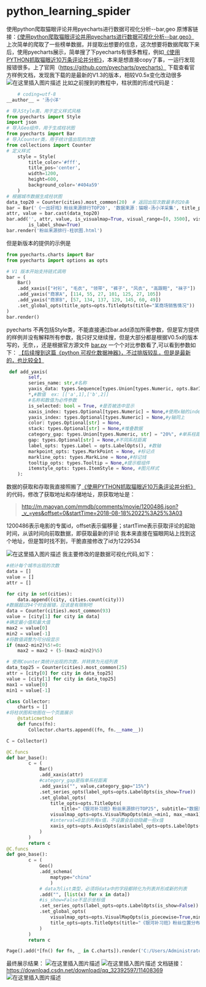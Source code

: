 # python_learning_spider
使用python爬取猫眼评论并用pyecharts进行数据可视化分析--bar,geo
原博客链接：[《使用python爬取猫眼评论并用pyecharts进行数据可视化分析--bar,geo》](https://blog.csdn.net/qq_32392597/article/details/96891236)
上次简单的爬取了一些榜单数据，并提取出想要的信息，这次想要将数据爬取下来后，使用pyecharts展示，简单搜了下pyecharts有很多教程，例如[《使用PYTHON抓取猫眼近10万条评论并分析》](https://www.cnblogs.com/mylovelulu/p/9511369.html)，本来是想直接copy了事，一运行发现报错很多。上了官网（https://github.com/pyecharts/pyecharts） 下载查看官方样例文档，发现我下载的是最新的V1.3的版本，相较V0.5x变化改动很多
![在这里插入图片描述](https://img-blog.csdnimg.cn/20190722195658152.png?x-oss-process=image/watermark,type_ZmFuZ3poZW5naGVpdGk,shadow_10,text_aHR0cHM6Ly9ibG9nLmNzZG4ubmV0L3FxXzMyMzkyNTk3,size_16,color_FFFFFF,t_70)
比如之前搜到的教程中，柱状图的形成代码是：
```python
    # coding=utf-8
__author__ = '汤小洋'

# 导入Style类，用于定义样式风格
from pyecharts import Style
import json
# 导入Geo组件，用于生成柱状图
from pyecharts import Bar
# 导入Counter类，用于统计值出现的次数
from collections import Counter
# 定义样式
    style = Style(
        title_color='#fff',
        title_pos='center',
        width=1200,
        height=600,
        background_color='#404a59'
    )
# 根据城市数据生成柱状图
data_top20 = Counter(cities).most_common(20)  # 返回出现次数最多的20条
bar = Bar('《一出好戏》粉丝来源排行TOP20', '数据来源：猫眼-汤小洋采集', title_pos='center', width=1200, height=600)
attr, value = bar.cast(data_top20)
bar.add('', attr, value, is_visualmap=True, visual_range=[0, 3500], visual_text_color='#fff', is_more_utils=True,
        is_label_show=True)
bar.render('粉丝来源排行-柱状图.html')
```
但是新版本的提供的示例是
```python 
from pyecharts.charts import Bar
from pyecharts import options as opts

# V1 版本开始支持链式调用
bar = (
    Bar()
    .add_xaxis(["衬衫", "毛衣", "领带", "裤子", "风衣", "高跟鞋", "袜子"])
    .add_yaxis("商家A", [114, 55, 27, 101, 125, 27, 105])
    .add_yaxis("商家B", [57, 134, 137, 129, 145, 60, 49])
    .set_global_opts(title_opts=opts.TitleOpts(title="某商场销售情况"))
)
bar.render()
```
pyecharts 不再包括Style类，不能直接通过bar.add添加所需参数，但是官方提供的样例并没有解释所有参数，我只好又继续搜，但是大部分都是根据V0.5x的版本写的，无奈，，还是根据官方源文件 [bar.py](https://github.com/pyecharts/pyecharts/blob/master/pyecharts/charts/basic_charts/bar.py)  一个个对比参数看了,可以看到参数如下：
[【后续搜到这篇《python 可视化数据神器》，不过排版较乱，但是是最新的，也比较全】](http://www.360doc.com/content/19/0519/01/39068176_836620421.shtml)

```python 
 def add_yaxis(
        self,
        series_name: str,#名称
        yaxis_data: types.Sequence[types.Union[types.Numeric, opts.BarItem, dict]],
        *,#数值  ex: [['a',1],['b',2]]
        #名称和数值为必传参数
        is_selected: bool = True, #是否被选中显示
        xaxis_index: types.Optional[types.Numeric] = None,#使用x轴的index，在单个图表中存在多个x轴时有用
        yaxis_index: types.Optional[types.Numeric] = None,#y轴同上
        color: types.Optional[str] = None,
        stack: types.Optional[str] = None,#堆叠数据
        category_gap: types.Union[types.Numeric, str] = "20%", #单系柱距离
        gap: types.Optional[str] = None,#不同系柱距离
        label_opts: types.Label = opts.LabelOpts(), #数轴
        markpoint_opts: types.MarkPoint = None, #标记点
        markline_opts: types.MarkLine = None,#标记线
        tooltip_opts: types.Tooltip = None,#提示框组件
        itemstyle_opts: types.ItemStyle = None, #图元样式
    ):
```
数据的获取和存取我直接照搬了[《使用PYTHON抓取猫眼近10万条评论并分析》](https://www.cnblogs.com/mylovelulu/p/9511369.html)的代码，修改了获取地址和存储地址，原获取地址是：

> http://m.maoyan.com/mmdb/comments/movie/1200486.json?_v_=yes&offset=0&startTime=2018-08-18%2022%3A25%3A03

1200486表示电影的专属id，offset表示偏移量；startTime表示获取评论的起始时间，从该时间向前取数据，即获取最新的评论
我本来直接在猫眼网站上找到这个地址，但是暂时找不到，干脆直接修改了id为1229534

![在这里插入图片描述](https://img-blog.csdnimg.cn/20190722213219226.png?x-oss-process=image/watermark,type_ZmFuZ3poZW5naGVpdGk,shadow_10,text_aHR0cHM6Ly9ibG9nLmNzZG4ubmV0L3FxXzMyMzkyNTk3,size_16,color_FFFFFF,t_70)
我主要修改的是数据可视化代码,如下：
```python
#统计每个城市出现的次数
data = []
value = []
attr = []

for city in set(cities):
    data.append((city, cities.count(city)))
#数据超过94个时会报错，应该是有限制吧
data = Counter(cities).most_common(93)
value = [city[1] for city in data]
#确定最小值和最大值
max2 = value[0]
min2 = value[-1]
#将数值调整为可分段显示
if (max2-min2)%5!=0:
    max2 = max2 + (5-(max2-min2)%5)

# 使用Counter类统计出现的次数，并转换为元组列表
data_top25 = Counter(cities).most_common(25)
attr = [city[0] for city in data_top25]
value = [city[1] for city in data_top25]
max1 = value[0]
min1 = value[-1]

class Collector:
    charts = []
#将柱状图和地图在一个页面展示
    @staticmethod
    def funcs(fn):
        Collector.charts.append((fn, fn.__name__))

C = Collector()

@C.funcs
def bar_base():
        c = (
            Bar()
            .add_xaxis(attr)
            #category_gap是指单系柱距离
            .add_yaxis("", value,category_gap="15%")
            .set_series_opts(label_opts=opts.LabelOpts(is_show=True))
            .set_global_opts(
                title_opts=opts.TitleOpts(
                    title="《银河补习班》粉丝来源排行TOP25", subtitle="数据来源：猫眼",pos_left="400px"),
                visualmap_opts=opts.VisualMapOpts(min_=min1, max_=max1),
                #interval=0显示所有x值，不设置会自动隐藏一些x值
                xaxis_opts=opts.AxisOpts(axislabel_opts=opts.LabelOpts(interval=0))
            )
        )
        return c
@C.funcs
def geo_base():
        c = (
            Geo()
            .add_schema(
                maptype="china"
                )
            # data为list类型，必须将data中的字段都转化为列表并形成新的列表
            .add("", [list(x) for x in data])
            #is_show=False不显示坐标值
            .set_series_opts(label_opts=opts.LabelOpts(is_show=False))
            .set_global_opts(
                visualmap_opts=opts.VisualMapOpts(is_piecewise=True,min_=min2, max_=max2),
                title_opts=opts.TitleOpts(title="《银河补习班》粉丝位置分布", subtitle="数据来源：猫眼",pos_left="300px"),
            )
        )
        return c

Page().add(*[fn() for fn, _ in C.charts]).render('C:/Users/Administrator/Desktop/使用python爬取猫眼影评并进行可视化处理分析/粉丝来源.html')


```
最终展示结果：
![在这里插入图片描述](https://img-blog.csdnimg.cn/20190722215726670.png?x-oss-process=image/watermark,type_ZmFuZ3poZW5naGVpdGk,shadow_10,text_aHR0cHM6Ly9ibG9nLmNzZG4ubmV0L3FxXzMyMzkyNTk3,size_16,color_FFFFFF,t_70)
![在这里插入图片描述](https://img-blog.csdnimg.cn/20190722215745356.png?x-oss-process=image/watermark,type_ZmFuZ3poZW5naGVpdGk,shadow_10,text_aHR0cHM6Ly9ibG9nLmNzZG4ubmV0L3FxXzMyMzkyNTk3,size_16,color_FFFFFF,t_70)
文档链接：https://download.csdn.net/download/qq_32392597/11408369
![在这里插入图片描述](https://img-blog.csdnimg.cn/20190813114400425.png?x-oss-process=image/watermark,type_ZmFuZ3poZW5naGVpdGk,shadow_10,text_aHR0cHM6Ly9ibG9nLmNzZG4ubmV0L3FxXzMyMzkyNTk3,size_16,color_FFFFFF,t_70)
